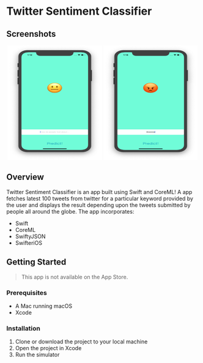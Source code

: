 # Twitter Sentiment Classifier

## Screenshots

<div align="center">
  <img src="./home1.png" width="49%" height="300px"/>
  <img src="./home2.png" width="49%" height="300px"/>
</div>

## Overview

Twitter Sentiment Classifier is an app built using Swift and CoreML! A app fetches latest 100 tweets from twitter for a particular keyword provided by the user and displays the result depending upon the tweets submitted by people all around the globe. The app incorporates:

- Swift
- CoreML
- SwiftyJSON
- SwifteriOS

## Getting Started

> This app is not available on the App Store.

### Prerequisites

- A Mac running macOS
- Xcode

### Installation

1. Clone or download the project to your local machine
2. Open the project in Xcode
3. Run the simulator
